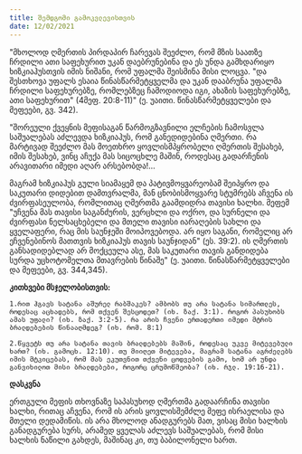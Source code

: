```yaml
---
title: შემდგომი გამოკვლევისთვის
date: 12/02/2021
---
```


"მხოლოდ ღმერთის პირდაპირ ჩარევას შეეძლო, რომ მზის საათზე ჩრდილი ათი საფეხურით უკან დაებრუნებინა და ეს უნდა გამხდარიყო ხიზკიაჰუსთვის იმის ნიშანი, რომ უფალმა შეისმინა მისი ლოცვა. "და შესთხოვა უფალს ესაია წინასწარმეტყველმა და უკან დააბრუნა უფალმა ჩრდილი საფეხურებზე, რომლებზეც ჩამოდიოდა იგი, ახაზის საფეხურებზე, ათი საფეხურით" (4მეფ. 20:8-11)" (ე. უაითი. წინასწარმეტყველები და მეფეები, გვ. 342).

"შორეული ქვეყნის მეფისაგან წარმოგზავნილი ელჩების ჩამოსვლა საშუალებას აძლევდა ხიზკიაჰუს, რომ განედიდებინა ღმერთი. რა მარტივად შეეძლო მას მოეთხრო ყოვლისმპყრობელი ღმერთის შესახებ, იმის შესახებ, ვინც აჩუქა მას სიცოცხლე მაშინ, როდესაც გადარჩენის არავითარი იმედი აღარ არსებობდა!...

მაგრამ ხიზკიაჰუს გული სიამაყემ და პატივმოყვარეობამ შეიპყრო და საკუთარი დიდებით დამთვრალმა, მან ცნობისმოყვარე სტუმრებს აჩვენა ის ძვირფასეულობა, რომლითაც ღმერთმა გაამდიდრა თავისი ხალხი. მეფემ "უჩვენა მას თავისი საგანძურის, ვერცხლი და ოქრო, და სურნელი და ძვირფასი ნელსაცხებელი და მთელი თავისი იარაღების სახლი და ყველაფერი, რაც მის საუნჯეში მოიპოვებოდა. არ იყო საგანი, რომელიც არ ეჩვენებინოს მათთვის ხიზკიაჰუს თავის საუნჯიდან" (ეს. 39:2). ის ღმერთის განსადიდებლად არ მოქცეულა ასე, მას საკუთარი თავის განდიდება სურდა უცხოტომელთა მთავრების წინაშე" (ე. უაითი. წინასწარმეტყველები და მეფეები, გვ. 344,345).

**კითხვები მსჯელობისთვის:**

`1.რით ჰგავს სატანა აშურელ რაბშაკეს? ამბობს თუ არა სატანა სიმართლეს, როდესაც აცხადებს, რომ თქვენ შესცოდეთ? (იხ. ზაქ. 3:1). როგორ პასუხობს ამას უფალი? (იხ. ზაქ. 3:2-5). რა არის ჩვენი ერთადერთი იმედი მტრის ბრალდებების წინააღმდეგ? (იხ. რომ. 8:1)`

`2.წყვეტს თუ არა სატანა თავის ბრალდებებს მაშინ, როდესაც უკვე მიტევებული ხართ? (იხ. გამოცხ. 12:10). თუ მიიღეთ მიტევება, მაგრამ სატანა აგრძელებს იმის მტკიცებას, რომ მას ეკუთვნით თქვენი ცოდვების გამო, ხომ არ უნდა განვიხილოთ მისი ბრალდებები, როგორც ცრუმოწმეობა? (იხ. რჯლ. 19:16-21).`

**დასკვნა**

 ერთგული მეფის თხოვნაზე საპასუხოდ ღმერთმა გადაარჩინა თავისი ხალხი, რითაც აჩვენა, რომ ის არის ყოვლისშემძლე მეფე ისრაელისა და მთელი დედამიწის. ის არა მხოლოდ ანადგურებს მათ, ვისაც მისი ხალხის განადგურება სურს, არამედ ყველას აძლევს საშუალებას, რომ მისი ხალხის ნაწილი გახდეს, მაშინაც კი, თუ ბაბილონელი ხართ. 
